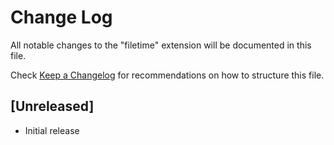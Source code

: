 # Change Log

All notable changes to the "filetime" extension will be documented in this file.

Check [Keep a Changelog](http://keepachangelog.com/) for recommendations on how to structure this file.

## [Unreleased]

- Initial release